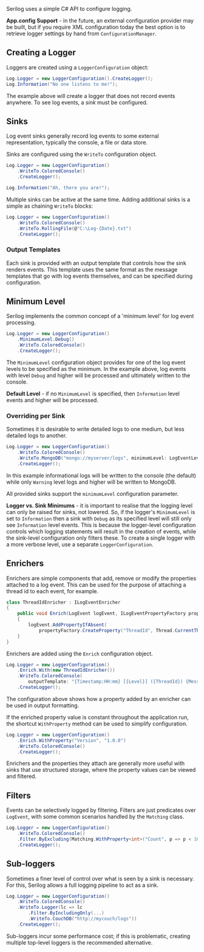 Serilog uses a simple C# API to configure logging.

**App.config Support** - in the future, an external configuration provider may be built, but if you require XML configuration today the best option is to retrieve logger settings by hand from `ConfigurationManager`.

## Creating a Logger

Loggers are created using a `LoggerConfiguration` object:

```csharp
Log.Logger = new LoggerConfiguration().CreateLogger();
Log.Information("No one listens to me!");
```

The example above will create a logger that does not record events anywhere. To see log events, a _sink_ must be configured.

## Sinks

Log event sinks generally record log events to some external representation, typically the console, a file or data store.

Sinks are configured using the `WriteTo` configuration object.

```csharp
Log.Logger = new LoggerConfiguration()
    .WriteTo.ColoredConsole()
    .CreateLogger();

Log.Information("Ah, there you are!");
```

Multiple sinks can be active at the same time. Adding additional sinks is a simple as chaining `WriteTo` blocks:

```csharp
Log.Logger = new LoggerConfiguration()
    .WriteTo.ColoredConsole()
    .WriteTo.RollingFile(@"C:\Log-{Date}.txt")
    .CreateLogger();
```

### Output Templates

Each sink is provided with an output template that controls how the sink renders events. This template uses the same format as the message templates that go with log events themselves, and can be specified during configuration.

## Minimum Level

Serilog implements the common concept of a 'minimum level' for log event processing.

```csharp
Log.Logger = new LoggerConfiguration()
    .MinimumLevel.Debug()
    .WriteTo.ColoredConsole()
    .CreateLogger();
```

The `MinimumLevel` configuration object provides for one of the log event levels to be specified as the minimum. In the example above, log events with level `Debug` and higher will be processed and ultimately written to the console.

**Default Level** - if no `MinimumLevel` is specified, then `Information` level events and higher will be processed.

### Overriding per Sink

Sometimes it is desirable to write detailed logs to one medium, but less detailed logs to another.

```csharp
Log.Logger = new LoggerConfiguration()
    .WriteTo.ColoredConsole()
    .WriteTo.MongoDB("mongo://myserver/logs", minimumLevel: LogEventLevel.Warning)
    .CreateLogger();
```

In this example informational logs will be written to the console (the default) while only `Warning` level logs and higher will be written to MongoDB.

All provided sinks support the `minimumLevel` configuration parameter.

**Logger vs. Sink Minimums** - it is important to realise that the logging level can only be raised for sinks, not lowered. So, if the logger's `MinimumLevel` is set to `Information` then a sink with `Debug` as its specified level will still only see `Information` level events. This is because the logger-level configuration controls which logging statements will result in the creation of events, while the sink-level configuration only filters these. To create a single logger with a more verbose level, use a separate `LoggerConfiguration`.

## Enrichers

Enrichers are simple components that add, remove or modify the properties attached to a log event. This can be used for the purpose of attaching a thread id to each event, for example.

```csharp
class ThreadIdEnricher : ILogEventEnricher
{
    public void Enrich(LogEvent logEvent, ILogEventPropertyFactory propertyFactory)
    {
        logEvent.AddPropertyIfAbsent(
            propertyFactory.CreateProperty("ThreadId", Thread.CurrentThread.ManagedThreadId));
    }
}
```

Enrichers are added using the `Enrich` configuration object.

```csharp
Log.Logger = new LoggerConfiguration()
    .Enrich.With(new ThreadIdEnricher())
    .WriteTo.ColoredConsole(
        outputTemplate: "{Timestamp:HH:mm} [{Level}] ({ThreadId}) {Message}{NewLine}{Exception}")
    .CreateLogger();
```

The configuration above shows how a property added by an enricher can be used in output formatting.

If the enriched property value is constant throughout the application run, the shortcut `WithProperty` method can be used to simplify configuration.

```csharp
Log.Logger = new LoggerConfiguration()
    .Enrich.WithProperty("Version", "1.0.0")
    .WriteTo.ColoredConsole()
    .CreateLogger();
```

Enrichers and the properties they attach are generally more useful with sinks that use structured storage, where the property values can be viewed and filtered.

## Filters

Events can be selectively logged by filtering. Filters are just predicates over `LogEvent`, with some common scenarios handled by the `Matching` class.

```csharp
Log.Logger = new LoggerConfiguration()
    .WriteTo.ColoredConsole()
    .Filter.ByExcluding(Matching.WithProperty<int>("Count", p => p < 10))
    .CreateLogger();
```

## Sub-loggers

Sometimes a finer level of control over what is seen by a sink is necessary. For this, Serilog allows a full logging pipeline to act as a sink.

```csharp
Log.Logger = new LoggerConfiguration()
    .WriteTo.ColoredConsole()
    .WriteTo.Logger(lc => lc
        .Filter.ByIncludingOnly(...)
        .WriteTo.CouchDB("http://mycouch/logs"))
    .CreateLogger();
```

Sub-loggers incur some performance cost; if this is problematic, creating multiple top-level loggers is the recommended alternative.